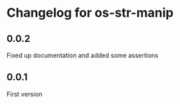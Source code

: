 Changelog for os-str-manip
==========================

0.0.2
-----
Fixed up documentation and added some assertions

0.0.1
-----
First version
